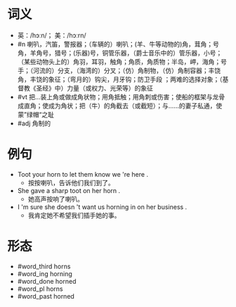 # 词义
- 英：/hɔːn/； 美：/hɔːrn/
- #n 喇叭，汽笛，警报器；（车辆的）喇叭；(羊、牛等动物的)角，茸角；号角，羊角号，猎号；(乐器)号，铜管乐器，（爵士音乐中的）管乐器，小号；（某些动物头上的）角羽，耳羽，触角；角质，角质物；半岛，岬，海角；号手；（河流的）分支，（海湾的）分叉；（仿）角制物，（仿）角制容器；丰饶角，丰饶的象征；（弯月的）钩尖，月牙钩；防卫手段 ；两难的选择对象；（基督教《圣经》中）力量（或权力、光荣等）的象征
- #vt 把...装上角或做成角状物；用角抵触；用角刺或伤害；使船的框架与龙骨成直角；使成为角状；把（牛）的角截去（或截短）；与……的妻子私通，使蒙”绿帽“之耻
- #adj 角制的
# 例句
- Toot your horn to let them know we 're here .
	- 按按喇叭，告诉他们我们到了。
- She gave a sharp toot on her horn .
	- 她高声按响了喇叭。
- I 'm sure she doesn 't want us horning in on her business .
	- 我肯定她不希望我们插手她的事。
# 形态
- #word_third horns
- #word_ing horning
- #word_done horned
- #word_pl horns
- #word_past horned
